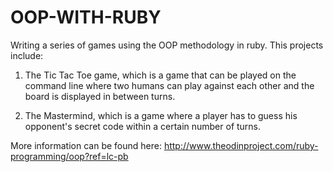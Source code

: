 # OOP-WITH-RUBY
Writing a series of games using the OOP methodology in ruby. This projects include:

1. The Tic Tac Toe game, which is a game that can be played on the command line where two humans can play against each other and the board is displayed in between turns.

2. The Mastermind, which is a game where a player has to guess his opponent's secret code within a certain number of turns.

More information can be found here: http://www.theodinproject.com/ruby-programming/oop?ref=lc-pb

